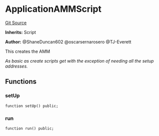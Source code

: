 # ApplicationAMMScript
[Git Source](https://github.com/thrackle-io/Tron_Internal/blob/de9d46fc7f857fca8d253f1ed09221b1c3873dd9/src/example/script/ApplicationAMM.s.sol)

**Inherits:**
Script

**Author:**
@ShaneDuncan602 @oscarsernarosero @TJ-Everett

This creates the AMM

*As basic as create scripts get with the exception of needing all the setup addresses.*


## Functions
### setUp


```solidity
function setUp() public;
```

### run


```solidity
function run() public;
```

